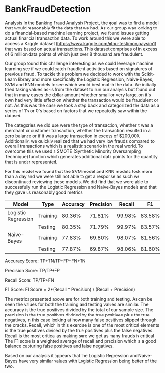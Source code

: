 # BankFraudDetection
Analysis
In the Banking Fraud Analysis Project, the goal was to find a model that would reasonably fit the data that we had. As our group was looking to do a financial-based machine learning project, we found issues getting actual financial transaction data. To work around this we were able to access a Kaggle dataset (https://www.kaggle.com/ntnu-testimon/paysim1) that was based on actual transactions. This dataset comprises of in excess of 6 million data points of which just over 8 thousand are fraudulent.

Our group found this challenge interesting as we could leverage machine learning see if we could catch fraudlent activities based on signatures of previous fraud. To tackle this problem we decided to work with the Scikit-Learn library and more specifically the Logistic Regression, Naive-Bayes, SVM and KNN models to see which would best match the data. We initially tried taking values as-is from the dataset to run our analysis but found out that in many cases the dollar amount whether small or very large, on it's own had very little effect on whether the transaction would be fraudulent or not. As this was the case we took a step back and categorized the data as a series of 1's or 0's based on factors that we repeatedly saw within the dataset.

The categories we did use were the type of transaction, whether it was a merchant or customer transaction, whether the transaction resulted in a zero balance or if it was a large transaction in excess of $200,000. Additionally, we quickly realized that we had very low frauds compared to overall transactions which is a realistic scenario in the real world. To overcome this we used a SMOTE (Synthetic Minority Oversampling Technique) function which generates additional data points for the quantity that is under represented.

For this model we found that the SVM model and KNN models took more than a day and we were still not able to get a response as such we discontinued reviewing these models. We did find that we were able to successfully run the Logistic Regression and Naive-Bayes models and that they gave us reasonably good metrics.

| Model	              | Type  	 | Accuracy	| Precision	| Recall	| F1     |
| ------------------- | -------- | -------- | --------- | ------  | ------ |
| Logistic Regression	| Training | 80.36%  	| 71.81%	  | 99.98%	| 83.58% |
|                     | Testing	 | 80.35% 	| 71.79%	  | 99.97%	| 83.57% |
| Naive-Bayes	        | Training | 77.83% 	| 69.80%	  | 98.07%	| 81.56% |
|                     | Testing	 | 77.87% 	| 69.87%	  | 98.06%	| 81.60% |

Accuracy Score: TP+TN/TP+FP+FN+TN

Precision Score: TP/TP+FP

Recall Score: TP/TP+FN

F1 Score: F1 Score = 2*(Recall * Precision) / (Recall + Precision)


The metrics presented above are for both training and testing. As can be seen the values for both the training and testing values are similar. The accuracy is the true positives divided by the total of our sample size. The precision is the true positives divided by the true positives plus the true negatives, in this case looking at how many false positives slipped through the cracks. Recall, which in this exercise is one of the most critical elements is the true positives divided by the true positives plus the false negatives. Recall is the most critical as making sure we get as many frauds is critical The F1 score is a weighted average of recall and precision which is a good balance capturing false positives and false negatives.

Based on our analysis it appears that the Logistic Regression and Naive-Bayes have very similar values with Logistic Regression being better of the two.

